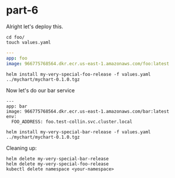 # part-6

Alright let's deploy this.

```
cd foo/
touch values.yaml
```

```yaml
---
app: foo
image: 966775768564.dkr.ecr.us-east-1.amazonaws.com/foo:latest
```

```
helm install my-very-special-foo-release -f values.yaml ../mychart/mychart-0.1.0.tgz
```

Now let's do our bar service
```
---
app: bar
image: 966775768564.dkr.ecr.us-east-1.amazonaws.com/bar:latest
env:
  FOO_ADDRESS: foo.test-collin.svc.cluster.local
```

```
helm install my-very-special-bar-release -f values.yaml ../mychart/mychart-0.1.0.tgz
```

Cleaning up:
```
helm delete my-very-special-bar-release
helm delete my-very-special-foo-release
kubectl delete namespace <your-namespace>
```
